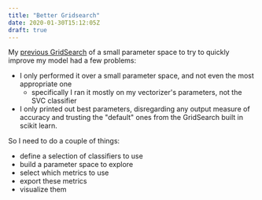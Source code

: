 ```yaml
---
title: "Better Gridsearch"
date: 2020-01-30T15:12:05Z
draft: true
---
```


My [previous GridSearch](https://dissertation.guillaume.desusanne.com/posts/paragraphs/) of a small parameter space to try to quickly improve my model had a few problems:

- I only performed it over a small parameter space, and not even the most appropriate one
  - specifically I ran it mostly on my vectorizer's parameters, not the SVC classifier
- I only printed out best parameters, disregarding any output measure of accuracy and trusting the "default" ones from the GridSearch built in scikit learn.

So I need to do a couple of things:

- define a selection of classifiers to use
- build a parameter space to explore
- select which metrics to use
- export these metrics
- visualize them
